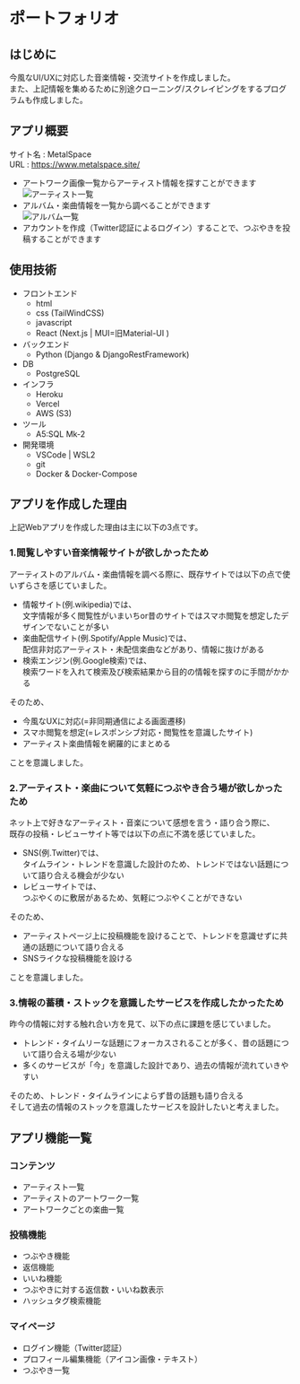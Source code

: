 # ポートフォリオ

## はじめに
今風なUI/UXに対応した音楽情報・交流サイトを作成しました。  
また、上記情報を集めるために別途クローニング/スクレイピングをするプログラムも作成しました。

## アプリ概要

サイト名 : MetalSpace  
URL : https://www.metalspace.site/


- アートワーク画像一覧からアーティスト情報を探すことができます  
![アーティスト一覧](https://github.com/ryo246912/portfolio/wiki/images/artists_v2_r1.gif)
- アルバム・楽曲情報を一覧から調べることができます  
![アルバム一覧](https://github.com/ryo246912/portfolio/wiki/images/artworks.gif)
- アカウントを作成（Twitter認証によるログイン）することで、つぶやきを投稿することができます

## 使用技術

- フロントエンド
	- html
	- css (TailWindCSS)
	- javascript
	- React (Next.js | MUI=旧Material-UI )
- バックエンド
	- Python (Django & DjangoRestFramework)
- DB
  - PostgreSQL
- インフラ
  - Heroku
  - Vercel
  - AWS (S3)
- ツール
  - A5:SQL Mk-2
- 開発環境
  - VSCode | WSL2
  - git
  - Docker & Docker-Compose

## アプリを作成した理由
上記Webアプリを作成した理由は主に以下の3点です。  

### 1.閲覧しやすい音楽情報サイトが欲しかったため

  アーティストのアルバム・楽曲情報を調べる際に、既存サイトでは以下の点で使いずらさを感じていました。  
- 情報サイト(例.wikipedia)では、  
  文字情報が多く閲覧性がいまいちor昔のサイトではスマホ閲覧を想定したデザインでないことが多い
- 楽曲配信サイト(例.Spotify/Apple Music)では、  
配信非対応アーティスト・未配信楽曲などがあり、情報に抜けがある
- 検索エンジン(例.Google検索)では、  
検索ワードを入れて検索及び検索結果から目的の情報を探すのに手間がかかる

そのため、
- 今風なUXに対応(=非同期通信による画面遷移)
- スマホ閲覧を想定(=レスポンシブ対応・閲覧性を意識したサイト)
- アーティスト楽曲情報を網羅的にまとめる
  
ことを意識しました。

### 2.アーティスト・楽曲について気軽につぶやき合う場が欲しかったため  
ネット上で好きなアーティスト・音楽について感想を言う・語り合う際に、  
既存の投稿・レビューサイト等では以下の点に不満を感じていました。
- SNS(例.Twitter)では、  
  タイムライン・トレンドを意識した設計のため、トレンドではない話題について語り合える機会が少ない
- レビューサイトでは、  
  つぶやくのに敷居があるため、気軽につぶやくことができない

そのため、
- アーティストページ上に投稿機能を設けることで、トレンドを意識せずに共通の話題について語り合える
- SNSライクな投稿機能を設ける  

ことを意識しました。

### 3.情報の蓄積・ストックを意識したサービスを作成したかったため

昨今の情報に対する触れ合い方を見て、以下の点に課題を感じていました。
  - トレンド・タイムリーな話題にフォーカスされることが多く、昔の話題について語り合える場が少ない
  - 多くのサービスが「今」を意識した設計であり、過去の情報が流れていきやすい

そのため、トレンド・タイムラインによらず昔の話題も語り合える  
そして過去の情報のストックを意識したサービスを設計したいと考えました。

## アプリ機能一覧

### コンテンツ
- アーティスト一覧
- アーティストのアートワーク一覧
- アートワークごとの楽曲一覧

### 投稿機能
- つぶやき機能
- 返信機能
- いいね機能 
- つぶやきに対する返信数・いいね数表示
- ハッシュタグ検索機能

### マイページ
- ログイン機能（Twitter認証）
- プロフィール編集機能（アイコン画像・テキスト）
- つぶやき一覧